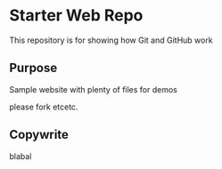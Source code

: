 # Starter Web Repo

This repository is for showing how Git and GitHub work

## Purpose

Sample website with plenty of files for demos

please fork etcetc.  


## Copywrite
blabal
